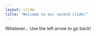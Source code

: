 ```yaml
---
layout: slide
title: "Welcome to our second slide!"
---
```

Whatever...
Use the left arrow to go back!
